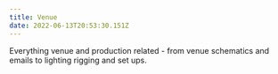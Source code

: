 ```yaml
---
title: Venue
date: 2022-06-13T20:53:30.151Z
---
```

Everything venue and production related - from venue schematics and emails to lighting rigging and set ups.